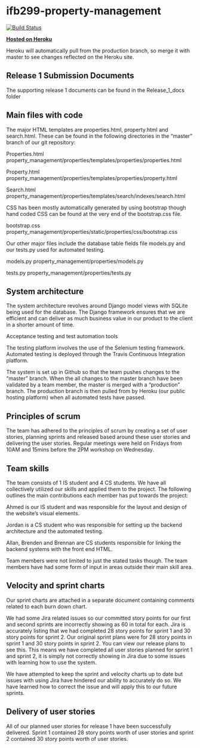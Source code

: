 # ifb299-property-management
[![Build Status](https://magnum.travis-ci.com/Tervel/ifb299-property-management.svg?token=a6Jyn3puWowgvGzYW6Hg&branch=master)](https://magnum.travis-ci.com/Tervel/ifb299-property-management)

[**Hosted on Heroku**](https://dry-plains-2958.herokuapp.com)

Heroku will automatically pull from the production branch, so merge it with master to see changes reflected on the Heroku site.

## Release 1 Submission Documents

The supporting release 1 documents can be found in the Release_1_docs folder

## Main files with code

The major HTML templates are properties.html, property.html and search.html. These can be found in the following directories in the “master” branch of our git repository:

Properties.html
property_management/properties/templates/properties/properties.html

Property.html
property_management/properties/templates/properties/property.html

Search.html
property_management/properties/templates/search/indexes/search.html


CSS has been mostly automatically generated by using bootstrap though hand coded CSS can be found at the very end of the bootstrap.css file.

bootstrap.css
property_management/properties/static/properties/css/bootstrap.css


Our other major files include the database table fields file models.py and our tests.py used for automated testing.
 
models.py
property_management/properties/models.py

tests.py
property_management/properties/tests.py


## System architecture

The system architecture revolves around Django model views with SQLite being used for the database. The Django framework ensures that we are efficient and can deliver as much business value in our product to the client in a shorter amount of time.


Acceptance testing and test automation tools

The testing platform involves the use of the Selenium testing framework. Automated testing is deployed through the Travis Continuous Integration platform. 

The system is set up in Github so that the team pushes changes to the “master” branch. When the all changes to the master branch have been validated by a team member, the master is merged with a “production” branch. The production branch is then pulled from by Heroku (our public hosting platform) when all automated tests have passed.


## Principles of scrum

The team has adhered to the principles of scrum by creating a set of user stories, planning sprints and released based around these user stories and delivering the user stories. Regular meetings were held on Fridays from 10AM and 15mins before the 2PM workshop on Wednesday.


## Team skills

The team consists of 1 IS student and 4 CS students. We have all collectively utilized our skills and applied them to the project. The following outlines the main contributions each member has put towards the project:

Ahmed is our IS student and was responsible for the layout and design of the website’s visual elements.

Jordan is a CS student who was responsible for setting up the backend architecture and the automated testing.

Allan, Brenden and Brennan are CS students responsible for linking the backend systems with the front end HTML.

Team members were not limited to just the stated tasks though. The team members have had some form of input in areas outside their main skill area.



## Velocity and sprint charts

Our sprint charts are attached in a separate document containing comments related to each burn down chart.

We had some Jira related issues so our committed story points for our first and second sprints are incorrectly showing as 60 in total for each. Jira is accurately listing that we had completed 28 story points for sprint 1 and 30 story points for sprint 2. Our original sprint plans were for 28 story points in sprint 1 and 30 story points in sprint 2. You can view our release plans to see this. This means we have completed all user stories planned for sprint 1 and sprint 2, it is simply not correctly showing in Jira due to some issues with learning how to use the system.

We have attempted to keep the sprint and velocity charts up to date but issues with using Jira have hindered our ability to accurately do so. We have learned how to correct the issue and will apply this to our future sprints.


## Delivery of user stories

All of our planned user stories for release 1 have been successfully delivered. Sprint 1 contained 28 story points worth of user stories and sprint 2 contained 30 story points worth of user stories.



